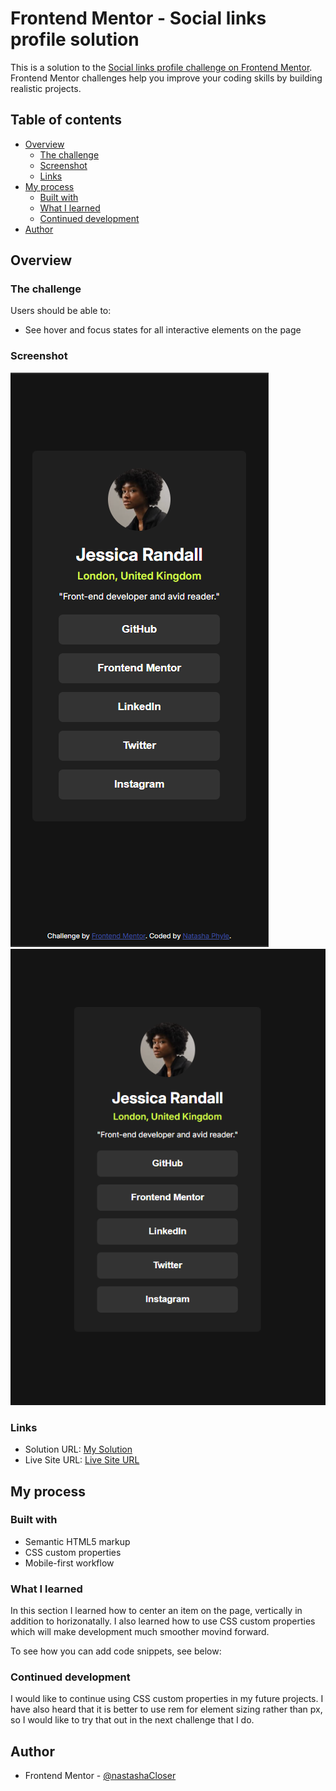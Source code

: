 # Frontend Mentor - Social links profile solution

This is a solution to the [Social links profile challenge on Frontend Mentor](https://www.frontendmentor.io/challenges/social-links-profile-UG32l9m6dQ). Frontend Mentor challenges help you improve your coding skills by building realistic projects. 

## Table of contents

- [Overview](#overview)
  - [The challenge](#the-challenge)
  - [Screenshot](#screenshot)
  - [Links](#links)
- [My process](#my-process)
  - [Built with](#built-with)
  - [What I learned](#what-i-learned)
  - [Continued development](#continued-development)
- [Author](#author)

## Overview

### The challenge

Users should be able to:

- See hover and focus states for all interactive elements on the page

### Screenshot

![](./screenshots/mobile-view.png)
![](./screenshots/desktop-view.png)

### Links

- Solution URL: [My Solution](https://www.frontendmentor.io/solutions/social-links-profile-gGOh0mlbQi)
- Live Site URL: [Live Site URL](https://nastashacloser.github.io/social-links-profile-main/)

## My process

### Built with

- Semantic HTML5 markup
- CSS custom properties
- Mobile-first workflow

### What I learned

In this section I learned how to center an item on the page, vertically in addition to horizonatally. I also learned how to use CSS custom properties which will make development much smoother movind forward.

To see how you can add code snippets, see below:

### Continued development

I would like to continue using CSS custom properties in my future projects. I have also heard that it is better to use rem for element sizing rather than px, so I would like to try that out in the next challenge that I do.


## Author

- Frontend Mentor - [@nastashaCloser](https://www.frontendmentor.io/profile/nastashaCloser)


